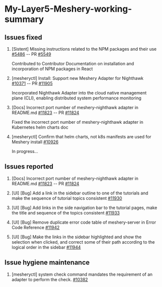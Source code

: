 # My-Layer5-Meshery-working-summary

## Issues fixed

1. [Sistent] Missing instructions related to the NPM packages and their use [#5486](https://github.com/layer5io/layer5/issues/5486) -- PR [#5549](https://github.com/layer5io/layer5/pull/5549) 
   
   Contributed to Contributor Documentation on installation and incorporation of NPM packages in React 
2. [mesheryctl] Install: Support new Meshery Adapter for Nighthawk [#10371](https://github.com/meshery/meshery/issues/10371) -- PR [#11905](https://github.com/meshery/meshery/pull/11905) 
   
   Incorporated Nighthawk Adapter into the cloud native management plane (CLI), enabling distributed system performance monitoring 
3. [Docs] Incorrect port number of meshery-nighthawk adapter in README.md [#11823](https://github.com/meshery/meshery/issues/11823) -- PR [#11824](https://github.com/meshery/meshery/pull/11824) 
   
   Fixed the incorrect port number of meshery-nighthawk adapter in Kubernetes helm charts doc 
4. [mesheryctl] Confirm that helm charts, not k8s manifests are used for Meshery install [#10926](https://github.com/meshery/meshery/issues/10926)

   In progress...


## Issues reported
1. [Docs] Incorrect port number of meshery-nighthawk adapter in README.md [#11823](https://github.com/meshery/meshery/issues/11823) -- PR [#11824](https://github.com/meshery/meshery/pull/11824) 

2. [UI] [Bug] Add a link in the sidebar outline to one of the tutorials and make the sequence of tutorial topics consistent [#11930](https://github.com/meshery/meshery/issues/11930)

3. [UI] [Bug] Add links in the side navigation bar to the tutorial pages, make the title and sequence of the topics consistent [#11933](https://github.com/meshery/meshery/issues/11933)

4. [UI] [Bug] Remove duplicate error code table of meshery-server in Error Code Reference [#11942](https://github.com/meshery/meshery/issues/11942)

5. [UI] [Bug] Make the links in the sidebar highlighted and show the selection when clicked, and correct some of their path according to the logical order in the sidebar [#11944](https://github.com/meshery/meshery/issues/11944)
   

## Issue hygiene maintenance
1. [mesheryctl] system check command mandates the requirement of an adapter to perform the check. [#10382](https://github.com/meshery/meshery/issues/10382)
